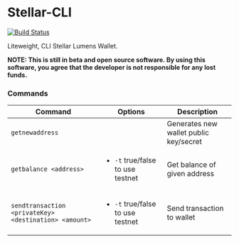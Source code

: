 # Stellar-CLI

[![Build Status](https://travis-ci.org/kaplanmaxe/stellar-cli.svg?branch=master)](https://travis-ci.org/kaplanmaxe/stellar-cli)

Liteweight, CLI Stellar Lumens Wallet.

**NOTE: This is still in beta and open source software. By using this software, you agree that the developer is not responsible for any lost funds.**

### Commands

| Command | Options | Description |
|---------|------------|-------------|
| `getnewaddress` |      | Generates new wallet public key/secret |
| `getbalance <address>` | <ul><li>`-t` true/false to use testnet</li></ul> | Get balance of given address |
| `sendtransaction <privateKey> <destination> <amount>` | <ul><li>`-t` true/false to use testnet</li></ul> | Send transaction to wallet |